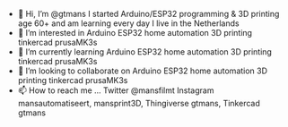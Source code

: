 - 👋 Hi, I’m @gtmans I started Arduino/ESP32 programming & 3D printing age 60+ and am learning every day I live in the Netherlands
- 👀 I’m interested in      Arduino ESP32 home automation 3D printing tinkercad prusaMK3s
- 🌱 I’m currently learning Arduino ESP32 home automation 3D printing tinkercad prusaMK3s
- 💞️ I’m looking to collaborate on Arduino ESP32 home automation 3D printing tinkercad prusaMK3s
- 📫 How to reach me ... Twitter @mansfilmt Instagram mansautomatiseert, mansprint3D, Thingiverse gtmans, Tinkercad gtmans

<!---
gtmans/gtmans is a ✨ special ✨ repository because its `README.md` (this file) appears on your GitHub profile.
You can click the Preview link to take a look at your changes.
--->

